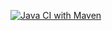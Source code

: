 [![Java CI with Maven](https://github.com/sam-malhotr4/SpringCICDsample/actions/workflows/maven.yml/badge.svg)](https://github.com/sam-malhotr4/SpringCICDsample/actions/workflows/maven.yml)
